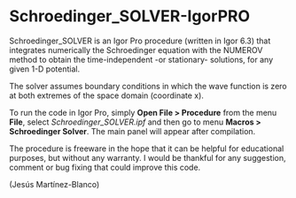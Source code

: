 # Schroedinger_SOLVER-IgorPRO

Schroedinger_SOLVER is an Igor Pro procedure (written in Igor 6.3) that 
integrates numerically the Schroedinger equation with the NUMEROV method to obtain 
the time-independent -or stationary- solutions, for any given 1-D potential.

The solver assumes boundary conditions in which the wave function is zero 
at both extremes of the space domain (coordinate x). 

To run the code in Igor Pro, simply **Open File > Procedure** from the menu **File**, select
*Schroedinger_SOLVER.ipf* and then go to menu **Macros > Schroedinger Solver**. The main panel will appear after 
compilation.

The procedure is freeware in the hope that it can be helpful for educational
purposes, but without any warranty. I would be thankful for any suggestion,
comment or bug fixing that could improve this code.

(Jesús Martínez-Blanco)
